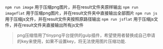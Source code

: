 `npm run image` 用于压缩png图片，并在result文件夹原样输出
`npm run imageflat` 用于压缩png图片，并在result文件夹中直接输出全部图片
`npm run js` 用于压缩js文件，并在result文件夹按照原路径输出
`npm run jsflat` 用于压缩js文件，并在result文件夹直接输出所有js文件

> png压缩借用了tinypng平台提供的gulp插件，希望使用者替换成自己申请的key来使用，如果不设置key，将无法使用图片压缩功能.